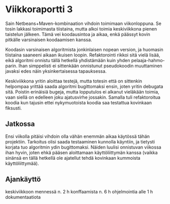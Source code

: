 # Viikkoraportti 3

Sain Netbeans+Maven-kombinaation vihdoin toimimaan viikonloppuna. Se tosin lakkasi toimimasta tiistaina, mutta alkoi toimia keskiviikkona pienen taistelun jälkeen. Tämä vei koodausintoa ja aikaa, enkä päässyt kovin pitkälle varsinaisen koodaamisen kanssa.

Koodasin varsinaisen algoritmista jonkinlaisen nopean version, ja huomasin tiistaina saaneeni aikaan ikuisen loopin. Refaktorointi rikkoi sitä vielä lisää, eikä algoritmi onnistu tällä hetkellä yhdistämään kuin yhden pelaaja-hahmo-parin. Ihan simppelisti ei sittenkään onnistunut pseudokoodin muuttaminen javaksi edes näin yksinkertaisessa tapauksessa.

Keskiviikkona yritin aloittaa testejä, mutta totesin että on sittenkin helpompaa yrittää saada algoritmi bugittomaksi ensin, joten yritin debugata sitä. Poistin erinäisiä bugeja, mutta lopputulos ei alkanut vieläkään toimia, vaan siellä on edelleen joku ajatusvirhe jossakin. Samalla tuli refaktoroitua koodia kun tajusin ettei nykymuotoista koodia saa testattua kovinkaan fiksusti.

## Jatkossa

Ensi viikolla pitäisi vihdoin olla vähän enemmän aikaa käytössä tähän projektiin. Tarkoitus olisi saada testaaminen kunnolla käyntiin, ja tietysti korjata tuo algoritmin ydin bugittomaksi. Näiden luulisi onnistuvan viikossa ihan hyvin, joten ehkä pääsen aloittamaan käyttöliittymän kanssa (vaikka sinänsä en tällä hetkellä ole ajatellut tehdä kovinkaan kummoista käyttöliittymää).

## Ajankäyttö

keskiviikkoon mennessä
n. 2 h konffaamista
n. 6 h ohjelmointia
alle 1 h dokumentaatiota
